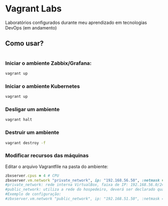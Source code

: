 # Vagrant Labs

Laboratórios configurados durante meu aprendizado em tecnologias DevOps (em andamento)

## Como usar?

```sh git clone https://github.com/marcelobaptista/vagrant-labs.git
```
### Iniciar o ambiente Zabbix/Grafana:
```sh cd vagrant-labs/vagrant-zabbix
vagrant up
```
### Iniciar o ambiente  Kubernetes
```sh cd vagrant-labs/vagrant-zabbix
vagrant up
```
### Desligar um ambiente
```sh cd pasta-do-ambiente
vagrant halt
```
### Destruir um ambiente
```sh cd pasta-do-ambiente
vagrant destroy -f
```
### Modificar recursos das máquinas
Editar o arquivo Vagrantfile na pasta do ambiente:
```ruby zbxserver.memory = 4096 # Memória
zbxserver.cpus = 4 # CPU
zbxserver.vm.network "private_network", ip: "192.168.56.50", :netmask => "255.255.255.0"
#private_network: rede interna VirtualBox, faixa de IP: 192.168.56.0/24 (4 primeiros são reservados)
#public_network: utiliza a rede do hospedeiro, deverá ser declarado qual a interface irá fazer bridge. 
#Exemplo de configuração: 
#zbxserver.vm.network "public_network", ip: "192.168.51.50", :netmask => "255.255.255.0", bridge: "ensp50"
```



